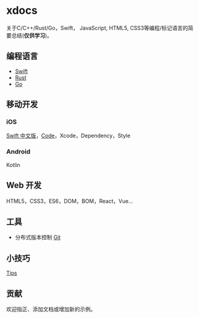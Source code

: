 # xdocs

关于C/C++/Rust/Go，Swift， JavaScript,  HTML5, CSS3等编程/标记语言的简要总结(**仅供学习**)。

## 编程语言

- [Swift](swift/swift_zh.md)
- [Rust](rust/rust.md)
- [Go](golang/golang.md)

## 移动开发

### iOS

[Swift 中文版](swift/swift_zh.md)，[Code](swift/code.md)，Xcode，Dependency，Style

### Android

Kotlin

## Web 开发

HTML5，CSS3，ES6，DOM，BOM，React，Vue...

## 工具

- 分布式版本控制 [Git](git/git.md)

## 小技巧

[Tips](tips/tips.md)

## 贡献

欢迎指正、添加文档或增加新的示例。